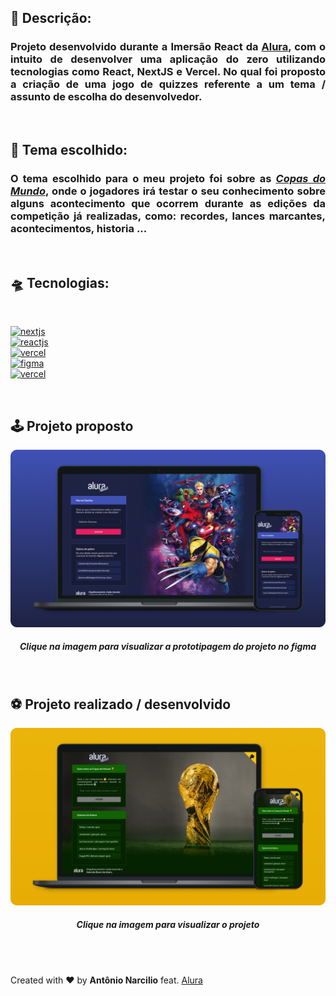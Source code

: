 
<h2><b>📃 Descrição:</b></h2>
<h3 align="justify">
Projeto desenvolvido durante a Imersão React da <a href="https://www.alura.com.br">Alura</a>, com o intuito de desenvolver uma aplicação do zero utilizando tecnologias como React, NextJS e Vercel. No qual foi proposto a criação de uma jogo de quizzes referente a um tema / assunto de escolha do desenvolvedor.
</h3>


<br/>
<h2><b>🔖 Tema escolhido:</b></h2>
<h3 align="justify">
O tema escolhido para o meu projeto foi sobre as <i><u>Copas do Mundo</u></i>, onde o jogadores irá testar o seu conhecimento sobre alguns acontecimento que ocorrem durante as edições da competição já realizadas, como: recordes, lances marcantes, acontecimentos, historia ...
</h3>

<br/>
<h2 align="left"><b>🛸 Tecnologias:</b></h2>
<br/>
<p align="left">
<a href="https://nextjs.org">
 <img alt="nextjs" title="nextjs" src="https://img.shields.io/static/v1?label=next%20js&message=Framework%20react&style=social&logo=Next.js&logoColor=black" />
</a>

<br/>

<a href="https://reactjs.org">
 <img alt="reactjs" title="reactjs" src="https://img.shields.io/static/v1?label=React&message=Javascript%20library&style=social&logo=React&logoColor=0088CC" />
</a>

<br/>

<a href="https://vercel.com">
 <img alt="vercel" title="vercel" src="https://img.shields.io/static/v1?label=vercel&message=Deploy&&style=social&logo=Vercel" />
</a>

<br/>

<a href="https://www.figma.com">
 <img alt="figma" title="figma" src="https://img.shields.io/static/v1?label=Figma&message=Project%20prototyping&style=social&logo=Figma&logoColor=F24E1E" />
</a>

<br/>

<a href="https://vercel.com">
 <img alt="vercel" title="vercel" src="https://img.shields.io/static/v1?label=styled%20components&message=Library&color=000000&labelColor=000000&style=social&logo=styled-components&logoColor=DB7093" />
</a>

<!-- <br/>
<br/>

<img alt="GitHub repo size" title="GitHub repo size" src="https://img.shields.io/github/repo-size/AntonioNarcilio/aluraquiz-copadomundo?color=000000&labelColor=fff&logo=GitHub&logoColor=000000" />

<img alt="GitHub language count" title="GitHub language count" src="https://img.shields.io/github/languages/count/AntonioNarcilio/aluraquiz-copadomundo?&color=000000&labelColor=fff" />

<img alt="GitHub top language" title="GitHub top language" src="https://img.shields.io/github/languages/top/AntonioNarcilio/aluraquiz-copadomundo?&color=000000&labelColor=fff" /> -->

</p>

<br/>
<h2><b>🕹 Projeto proposto</b></h2>

<a href="https://www.figma.com/file/IBxdtk1a395dsLrKyRzczw/AluraQuiz?node-id=0%3A1">
<img src="./.github/aluraquiz-figma.png" />
</a>
<h5 align="center">
Clique na imagem para visualizar a prototipagem do projeto no figma
</h5>


<br/>
<h2><b>⚽ Projeto realizado / desenvolvido</b></h2>

<a href="https://aluraquiz-copadomundo.antonionarcilio.vercel.app">
<img src="./.github/aluraquiz-copadomundo.png" />
</a>
<h5 align="center">
Clique na imagem para visualizar o projeto
</h5>

<br/>
<br/>






Created with ❤ by **Antônio Narcilio** feat. [Alura](https://www.alura.com.br)
